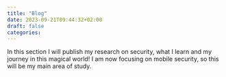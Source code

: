 ```yaml
---
title: "Blog"
date: 2023-09-21T09:44:32+02:00
draft: false
categories:
---
```


In this section I will publish my research on security, what I learn and my journey in this magical world! I am now focusing on mobile security, so this will be my main area of study.
